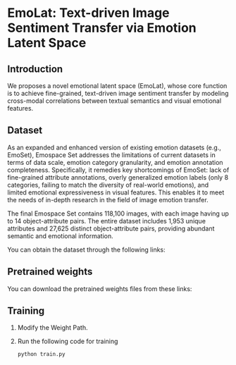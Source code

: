 # EmoLat: Text-driven Image Sentiment Transfer via Emotion Latent Space

## Introduction
We proposes a novel emotional latent space (EmoLat), whose core function is to achieve fine-grained, text-driven image sentiment transfer by modeling cross-modal correlations between textual semantics and visual emotional features.

## Dataset

As an expanded and enhanced version of existing emotion datasets (e.g., EmoSet), Emospace Set addresses the limitations of current datasets in terms of data scale, emotion category granularity, and emotion annotation completeness. Specifically, it remedies key shortcomings of EmoSet: lack of fine-grained attribute annotations, overly generalized emotion labels (only 8 categories, failing to match the diversity of real-world emotions), and limited emotional expressiveness in visual features. This enables it to meet the needs of in-depth research in the field of image emotion transfer.

The final Emospace Set contains 118,100 images, with each image having up to 14 object-attribute pairs. The entire dataset includes 1,953 unique attributes and 27,625 distinct object-attribute pairs, providing abundant semantic and emotional information.

You can obtain the dataset through the following links:

## Pretrained weights

You can download the pretrained weights files from these links:


## Training

1. Modify the Weight Path.

2. Run the following code for training

   ```bash
   python train.py
   ```

